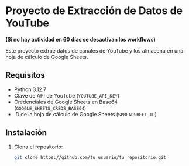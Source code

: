 # Proyecto de Extracción de Datos de YouTube 
**(Si no hay actividad en 60 días se desactivan los workflows)**

Este proyecto extrae datos de canales de YouTube y los almacena en una hoja de cálculo de Google Sheets.

## Requisitos

- Python 3.12.7
- Clave de API de YouTube (`YOUTUBE_API_KEY`)
- Credenciales de Google Sheets en Base64 (`GOOGLE_SHEETS_CREDS_BASE64`)
- ID de la hoja de cálculo de Google Sheets (`SPREADSHEET_ID`)

## Instalación

1. Clona el repositorio:

   ```bash
   git clone https://github.com/tu_usuario/tu_repositorio.git
